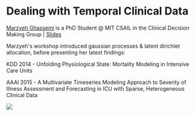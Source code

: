 **Dealing with Temporal Clinical Data**
===================

[Marzyeh Ghassemi](http://mghassem.mit.edu/) is a PhD Student @ MIT CSAIL in the Clinical Decision Making Group | [Slides](https://drive.google.com/file/d/0BwC1eSaTX5cZSkhSQVpjVWpOQWc/view?usp=sharing)

Marzyeh's workshop introduced gaussian processes & latent dirichlet allocation, before presenting her latest findings:

KDD 2014 - Unfolding Physiological State: Mortality Modeling in Intensive Care Units

AAAI 2015 - A Multivariate Timeseries Modeling Approach to Severity of Illness Assessment and Forecasting in ICU with Sparse, Heterogeneous Clinical Data

<a href="https://github.com/gwulfs/bostonml/tree/master/dealing%20with%20temporal%20clinical%20data"><img src="http://i.imgur.com/hSyvgPo.png"></a>
